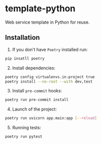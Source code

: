 # template-python
Web service template in Python for reuse.

## Installation
1. If you don't have `Poetry` installed run:

```bash
pip insatll poetry
```

2. Install dependencies:

```bash
poetry config virtualenvs.in-project true
poetry install --no-root --with dev,test
```

3. Install `pre-commit` hooks:

```bash
poetry run pre-commit install
```

4. Launch of the project:

```bash
poetry run uvicorn app.main:app [--reload]
```

5. Running tests:

```bash
poetry run pytest
```
